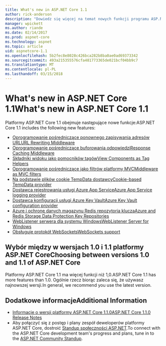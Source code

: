 ```yaml
---
title: What's new in ASP.NET Core 1.1
author: rick-anderson
description: "Dowiedz się więcej na temat nowych funkcji programu ASP.NET Core 1.1."
manager: wpickett
ms.author: riande
ms.date: 02/14/2017
ms.prod: aspnet-core
ms.technology: aspnet
ms.topic: article
uid: aspnetcore-1.1
ms.openlocfilehash: 5b2fec8e8028c426bca282b8ba0ae0ad69373342
ms.sourcegitcommit: 493a215355576cfa481773365de021bcf04bb9c7
ms.translationtype: MT
ms.contentlocale: pl-PL
ms.lasthandoff: 03/15/2018
---
```

# <a name="whats-new-in-aspnet-core-11"></a><span data-ttu-id="a18b7-103">What's new in ASP.NET Core 1.1</span><span class="sxs-lookup"><span data-stu-id="a18b7-103">What's new in ASP.NET Core 1.1</span></span>

<span data-ttu-id="a18b7-104">Platformy ASP.NET Core 1.1 obejmuje następujące nowe funkcje:</span><span class="sxs-lookup"><span data-stu-id="a18b7-104">ASP.NET Core 1.1 includes the following new features:</span></span>

- [<span data-ttu-id="a18b7-105">Oprogramowanie pośredniczące ponownego zapisywania adresów URL</span><span class="sxs-lookup"><span data-stu-id="a18b7-105">URL Rewriting Middleware</span></span>](xref:fundamentals/url-rewriting)
- [<span data-ttu-id="a18b7-106">Oprogramowanie pośredniczące buforowania odpowiedzi</span><span class="sxs-lookup"><span data-stu-id="a18b7-106">Response Caching Middleware</span></span>](xref:performance/caching/middleware)
- [<span data-ttu-id="a18b7-107">Składniki widoku jako pomocników tagów</span><span class="sxs-lookup"><span data-stu-id="a18b7-107">View Components as Tag Helpers</span></span>](xref:mvc/views/view-components#invoking-a-view-component-as-a-tag-helper)
- [<span data-ttu-id="a18b7-108">Oprogramowanie pośredniczące jako filtrów platformy MVC</span><span class="sxs-lookup"><span data-stu-id="a18b7-108">Middleware as MVC filters</span></span>](xref:mvc/controllers/filters#using-middleware-in-the-filter-pipeline)
- [<span data-ttu-id="a18b7-109">Na podstawie plików cookie TempData dostawcy</span><span class="sxs-lookup"><span data-stu-id="a18b7-109">Cookie-based TempData provider</span></span>](xref:fundamentals/app-state#tempdata)
- [<span data-ttu-id="a18b7-110">Dostawca rejestrowania usługi Azure App Service</span><span class="sxs-lookup"><span data-stu-id="a18b7-110">Azure App Service logging provider</span></span>](xref:fundamentals/logging/index#appservice)
- [<span data-ttu-id="a18b7-111">Dostawca konfiguracji usługi Azure Key Vault</span><span class="sxs-lookup"><span data-stu-id="a18b7-111">Azure Key Vault configuration provider</span></span>](xref:security/key-vault-configuration)
- [<span data-ttu-id="a18b7-112">Azure i ochronę danych magazynu Redis repozytoria klucza</span><span class="sxs-lookup"><span data-stu-id="a18b7-112">Azure and Redis Storage Data Protection Key Repositories</span></span>](xref:security/data-protection/implementation/key-storage-providers#azure-and-redis)
- [<span data-ttu-id="a18b7-113">WebListener serwera dla systemu Windows</span><span class="sxs-lookup"><span data-stu-id="a18b7-113">WebListener Server for Windows</span></span>](xref:fundamentals/servers/weblistener)
- [<span data-ttu-id="a18b7-114">Obsługuje protokół WebSockets</span><span class="sxs-lookup"><span data-stu-id="a18b7-114">WebSockets support</span></span>](xref:fundamentals/websockets)

## <a name="choosing-between-versions-10-and-11-of-aspnet-core"></a><span data-ttu-id="a18b7-115">Wybór między w wersjach 1.0 i 1.1 platformy ASP.NET Core</span><span class="sxs-lookup"><span data-stu-id="a18b7-115">Choosing between versions 1.0 and 1.1 of ASP.NET Core</span></span>

<span data-ttu-id="a18b7-116">Platformy ASP.NET Core 1.1 ma więcej funkcji niż 1,0.</span><span class="sxs-lookup"><span data-stu-id="a18b7-116">ASP.NET Core 1.1 has more features than 1.0.</span></span> <span data-ttu-id="a18b7-117">Ogólnie rzecz biorąc zaleca się, że używasz najnowszej wersji.</span><span class="sxs-lookup"><span data-stu-id="a18b7-117">In general, we recommend you use the latest version.</span></span>

## <a name="additional-information"></a><span data-ttu-id="a18b7-118">Dodatkowe informacje</span><span class="sxs-lookup"><span data-stu-id="a18b7-118">Additional Information</span></span>

- [<span data-ttu-id="a18b7-119">Informacje o wersji platformy ASP.NET Core 1.1.0</span><span class="sxs-lookup"><span data-stu-id="a18b7-119">ASP.NET Core 1.1.0 Release Notes</span></span>](https://github.com/aspnet/Home/releases/tag/1.1.0)
- <span data-ttu-id="a18b7-120">Aby połączyć się z postęp i plany zespół deweloperów platformy ASP.NET Core, dostroić [Standup społeczności ASP.NET](https://live.asp.net/).</span><span class="sxs-lookup"><span data-stu-id="a18b7-120">To connect with the ASP.NET Core development team's progress and plans, tune in to the [ASP.NET Community Standup](https://live.asp.net/).</span></span>
